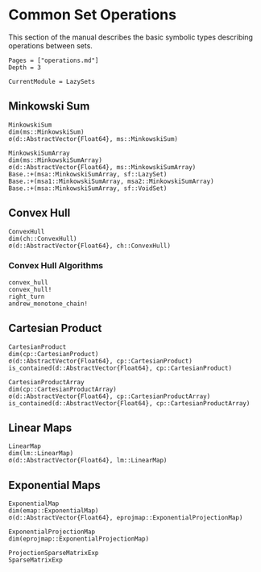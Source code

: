 # Common Set Operations

This section of the manual describes the basic symbolic types describing
operations between sets.

```@contents
Pages = ["operations.md"]
Depth = 3
```

```@meta
CurrentModule = LazySets
```

## Minkowski Sum

```@docs
MinkowskiSum
dim(ms::MinkowskiSum)
σ(d::AbstractVector{Float64}, ms::MinkowskiSum)
```

```@docs
MinkowskiSumArray
dim(ms::MinkowskiSumArray)
σ(d::AbstractVector{Float64}, ms::MinkowskiSumArray)
Base.:+(msa::MinkowskiSumArray, sf::LazySet)
Base.:+(msa1::MinkowskiSumArray, msa2::MinkowskiSumArray)
Base.:+(msa::MinkowskiSumArray, sf::VoidSet)
```

## Convex Hull

```@docs
ConvexHull
dim(ch::ConvexHull)
σ(d::AbstractVector{Float64}, ch::ConvexHull)
```

### Convex Hull Algorithms

```@docs
convex_hull
convex_hull!
right_turn
andrew_monotone_chain!
```

## Cartesian Product

```@docs
CartesianProduct
dim(cp::CartesianProduct)
σ(d::AbstractVector{Float64}, cp::CartesianProduct)
is_contained(d::AbstractVector{Float64}, cp::CartesianProduct)
```

```@docs
CartesianProductArray
dim(cp::CartesianProductArray)
σ(d::AbstractVector{Float64}, cp::CartesianProductArray)
is_contained(d::AbstractVector{Float64}, cp::CartesianProductArray)
```

## Linear Maps

```@docs
LinearMap
dim(lm::LinearMap)
σ(d::AbstractVector{Float64}, lm::LinearMap)
```

## Exponential Maps

```@docs
ExponentialMap
dim(emap::ExponentialMap)
σ(d::AbstractVector{Float64}, eprojmap::ExponentialProjectionMap)
```

```@docs
ExponentialProjectionMap
dim(eprojmap::ExponentialProjectionMap)
```

```@docs
ProjectionSparseMatrixExp
SparseMatrixExp
```
